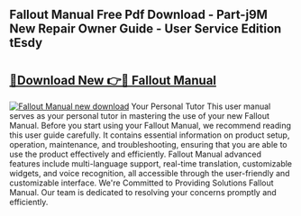 ## Fallout Manual Free Pdf Download - Part-j9M New Repair Owner Guide - User Service Edition tEsdy

# <h2><a href="http://bc11672.oget.top/?id=Fallout+Manual">🔗Download New 👉🔴 Fallout Manual</a></h2>

[![Fallout Manual new download](https://i.imgur.com/5g1atiW.png)](http://bc11672.oget.top/?id=Fallout+Manual)
Your Personal Tutor This user manual serves as your personal tutor in mastering the use of your new Fallout Manual. Before you start using your Fallout Manual, we recommend reading this user guide carefully. It contains essential information on product setup, operation, maintenance, and troubleshooting, ensuring that you are able to use the product effectively and efficiently. Fallout Manual advanced features include multi-language support, real-time translation, customizable widgets, and voice recognition, all accessible through the user-friendly and customizable interface. We're Committed to Providing Solutions Fallout Manual. Our team is dedicated to resolving your concerns promptly and efficiently.
